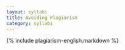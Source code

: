```yaml
---
layout: syllabi
title: Avoiding Plagiarism
category: syllabi
---
```


{% include plagiarism-english.markdown %}

















